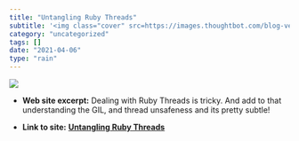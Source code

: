 ```yaml
---
title: "Untangling Ruby Threads"
subtitle: '<img class="cover" src=https://images.thoughtbot.com/blog-vellum-image-uploads/QSHvOGvRLS2IgDClDBap_...'
category: "uncategorized"
tags: []
date: "2021-04-06"
type: "rain"
---
```

<img class="cover" src=https://images.thoughtbot.com/blog-vellum-image-uploads/QSHvOGvRLS2IgDClDBap_Serial_v3.svg>



* **Web site excerpt:** Dealing with Ruby Threads is tricky. And add to that understanding the GIL, and thread unsafeness and its pretty subtle!

* **Link to site:** **[Untangling Ruby Threads](https://thoughtbot.com/blog/untangling-ruby-threads)**